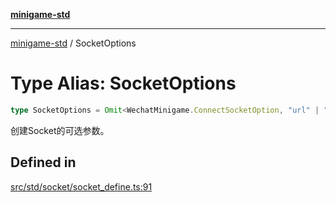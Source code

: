 [**minigame-std**](../README.md)

***

[minigame-std](../README.md) / SocketOptions

# Type Alias: SocketOptions

```ts
type SocketOptions = Omit<WechatMinigame.ConnectSocketOption, "url" | "complete" | "success" | "fail">;
```

创建Socket的可选参数。

## Defined in

[src/std/socket/socket\_define.ts:91](https://github.com/JiangJie/minigame-std/blob/8633d80114dee6c79033ec094d8233bd8263bedc/src/std/socket/socket_define.ts#L91)
